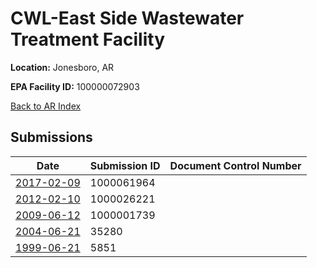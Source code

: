 # CWL-East Side Wastewater Treatment Facility

**Location:** Jonesboro, AR

**EPA Facility ID:** 100000072903

[Back to AR Index](../../index.md)

## Submissions

| Date | Submission ID | Document Control Number |
|------|--------------|-------------------------|
| [2017-02-09](submissions/1000061964.md) | 1000061964 |  |
| [2012-02-10](submissions/1000026221.md) | 1000026221 |  |
| [2009-06-12](submissions/1000001739.md) | 1000001739 |  |
| [2004-06-21](submissions/35280.md) | 35280 |  |
| [1999-06-21](submissions/5851.md) | 5851 |  |
